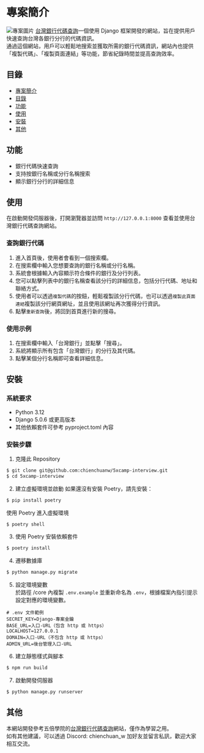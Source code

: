 # 專案簡介  

![專案圖片](https://i.imgur.com/TWSDocn.png)
[台灣銀行代碼查詢](https://interview-5xcamp-7c73676fe792.herokuapp.com/)一個使用 Django 框架開發的網站，旨在提供用戶快速查詢台灣各銀行分行的代碼資訊。  
通過這個網站，用戶可以輕鬆地搜索並獲取所需的銀行代碼資訊，網站內也提供「複製代碼」、「複製頁面連結」等功能，節省紀錄時間並提高查詢效率。

## 目錄

- [專案簡介](#專案簡介)
- [目錄](#目錄)
- [功能](#功能)
- [使用](#使用)
- [安裝](#安裝)
- [其他](#其他)

## 功能

- 銀行代碼快速查詢
- 支持按銀行名稱或分行名稱搜索
- 顯示銀行分行的詳細信息

## 使用

在啟動開發伺服器後，打開瀏覽器並訪問 `http://127.0.0.1:8000` 查看並使用台灣銀行代碼查詢網站。

### 查詢銀行代碼

1. 進入首頁後，使用者會看到一個搜索欄。
2. 在搜索欄中輸入您想要查詢的銀行名稱或分行名稱。
3. 系統會根據輸入內容顯示符合條件的銀行及分行列表。
4. 您可以點擊列表中的銀行名稱查看該分行的詳細信息，包括分行代碼、地址和聯絡方式。
5. 使用者可以透過`複製代碼`的按鈕，輕鬆複製該分行代碼，也可以透過`複製此頁面連結`複製該分行網頁網址，並且使用該網址再次獲得分行資訊。
6. 點擊`重新查詢`後，將回到首頁進行新的搜尋。

### 使用示例

1. 在搜索欄中輸入「台灣銀行」並點擊「搜尋」。
2. 系統將顯示所有包含「台灣銀行」的分行及其代碼。
3. 點擊某個分行名稱即可查看詳細信息。

## 安裝

### 系統要求

- Python 3.12
- Django 5.0.6 或更高版本
- 其他依賴套件可參考 pyproject.toml 內容

### 安裝步驟

1. 克隆此 Repository 
```bash
$ git clone git@github.com:chienchuanw/5xcamp-interview.git
$ cd 5xcamp-interview
```

2. 建立虛擬環境並啟動
如果還沒有安裝 Poetry，請先安裝：
```bash
$ pip install poetry
```
使用 Poetry 進入虛擬環境
```bash
$ poetry shell
```

3. 使用 Poetry 安裝依賴套件
```bash
$ poetry install
```

4. 遷移數據庫
```bash
$ python manage.py migrate
```

5. 設定環境變數  
於路徑 /core 內複製 `.env.example` 並重新命名為 `.env`，根據檔案內指引提示設定對應的環境變數。
```shell
# .env 文件範例
SECRET_KEY=Django-專案金鑰
BASE_URL=入口-URL（包含 http 或 https）
LOCALHOST=127.0.0.1
DOMAIN=入口-URL（不包含 http 或 https）
ADMIN_URL=後台管理入口-URL
```

6. 建立靜態樣式與腳本
```bash
$ npm run build
```

7. 啟動開發伺服器
```bash
$ python manage.py runserver
```

## 其他

本網站開發參考五倍學院的[台灣銀行代碼查詢](https://bank.5xcamp.us/)網站，僅作為學習之用。  
如有其他建議，可以透過 Discord: chienchuan_w 加好友並留言私訊，歡迎大家相互交流。



